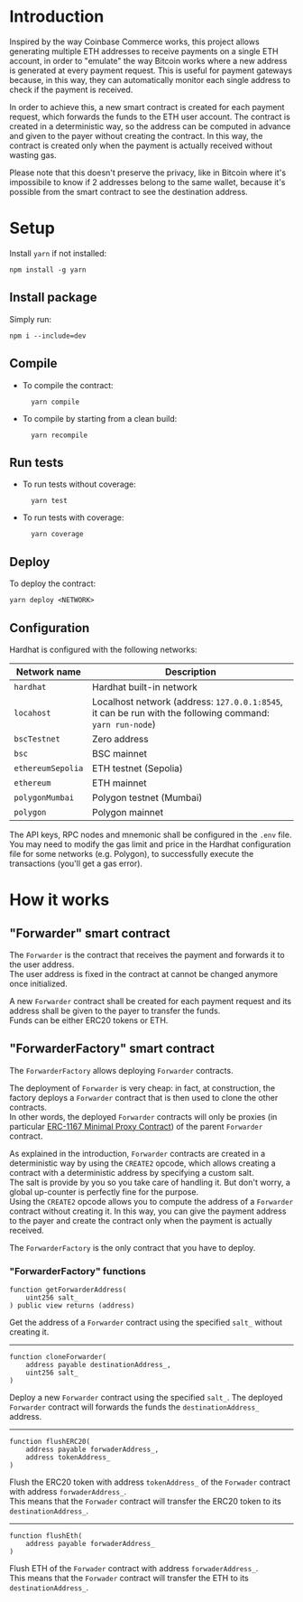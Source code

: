 # Introduction

Inspired by the way Coinbase Commerce works, this project allows generating multiple ETH addresses to receive payments on a single ETH account, in order to "emulate" the way Bitcoin works where a new address is generated at every payment request. This is useful for payment gateways because, in this way, they can automatically monitor each single address to check if the payment is received.

In order to achieve this, a new smart contract is created for each payment request, which forwards the funds to the ETH user account.
The contract is created in a deterministic way, so the address can be computed in advance and given to the payer without creating the contract. In this way, the contract is created only when the payment is actually received without wasting gas.

Please note that this doesn't preserve the privacy, like in Bitcoin where it's impossibile to know if 2 addresses belong to the same wallet, because it's possible from the smart contract to see the destination address. 

# Setup

Install `yarn` if not installed:

    npm install -g yarn

## Install package

Simply run:

    npm i --include=dev

## Compile

- To compile the contract:

        yarn compile

- To compile by starting from a clean build:

        yarn recompile

## Run tests

- To run tests without coverage:

        yarn test

- To run tests with coverage:

        yarn coverage

## Deploy

To deploy the contract:

    yarn deploy <NETWORK>

## Configuration

Hardhat is configured with the following networks:

|Network name|Description|
|---|---|
|`hardhat`|Hardhat built-in network|
|`locahost`|Localhost network (address: `127.0.0.1:8545`, it can be run with the following command: `yarn run-node`)|
|`bscTestnet`|Zero address|
|`bsc`|BSC mainnet|
|`ethereumSepolia`|ETH testnet (Sepolia)|
|`ethereum`|ETH mainnet|
|`polygonMumbai`|Polygon testnet (Mumbai)|
|`polygon`|Polygon mainnet|

The API keys, RPC nodes and mnemonic shall be configured in the `.env` file.\
You may need to modify the gas limit and price in the Hardhat configuration file for some networks (e.g. Polygon), to successfully execute the transactions (you'll get a gas error).

# How it works

## "Forwarder" smart contract

The `Forwarder` is the contract that receives the payment and forwards it to the user address.\
The user address is fixed in the contract at cannot be changed anymore once initialized.

A new `Forwarder` contract shall be created for each payment request and its address shall be given to the payer to transfer the funds.\
Funds can be either ERC20 tokens or ETH.

## "ForwarderFactory" smart contract

The `ForwarderFactory` allows deploying `Forwarder` contracts.

The deployment of `Forwarder` is very cheap: in fact, at construction, the factory deploys a `Forwarder` contract that is then used to clone the other contracts.\
In other words, the deployed `Forwarder` contracts will only be proxies (in particular [ERC-1167 Minimal Proxy Contract](https://eips.ethereum.org/EIPS/eip-1167)) of the parent `Forwarder` contract.

As explained in the introduction, `Forwarder` contracts are created in a deterministic way by using the `CREATE2` opcode, which allows creating a contract with a deterministic address by specifying a custom salt.\
The salt is provide by you so you take care of handling it. But don't worry, a global up-counter is perfectly fine for the purpose.\
Using the `CREATE2` opcode allows you to compute the address of a `Forwarder` contract without creating it. In this way, you can give the payment address to the payer and create the contract only when the payment is actually received.

The `ForwarderFactory` is the only contract that you have to deploy.

### "ForwarderFactory" functions

    function getForwarderAddress(
        uint256 salt_
    ) public view returns (address)

Get the address of a `Forwarder` contract using the specified `salt_` without creating it.

___

    function cloneForwarder(
        address payable destinationAddress_,
        uint256 salt_
    )

Deploy a new `Forwarder` contract using the specified `salt_`. The deployed `Forwarder` contract will forwards the funds the `destinationAddress_` address.

___

    function flushERC20(
        address payable forwaderAddress_,
        address tokenAddress_
    )

Flush the ERC20 token with address `tokenAddress_` of the `Forwader` contract with address `forwaderAddress_`.\
This means that the `Forwader` contract will transfer the ERC20 token to its `destinationAddress_`.
___

    function flushEth(
        address payable forwaderAddress_
    )

Flush ETH of the `Forwader` contract with address `forwaderAddress_`.\
This means that the `Forwader` contract will transfer the ETH to its `destinationAddress_`.
